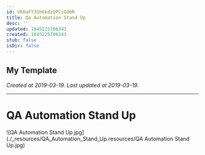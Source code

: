 ```yaml
---
id: VKHaFY3GhGkdzQPCiGObR
title: Qa Automation Stand Up
desc: ''
updated: 1645225706343
created: 1645225706343
stub: false
isDir: false
---
```

My Template
---

_Created at 2019-03-19._
_Last updated at 2019-03-19._




---

# QA Automation Stand Up


![QA Automation Stand Up.jpg](./_resources/QA_Automation_Stand_Up.resources/QA Automation Stand Up.jpg)

